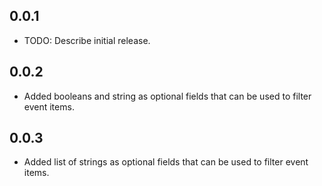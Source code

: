 ## 0.0.1

* TODO: Describe initial release.

## 0.0.2

* Added booleans and string as optional fields that can be used to filter event items.

## 0.0.3

* Added list of strings as optional fields that can be used to filter event items.
